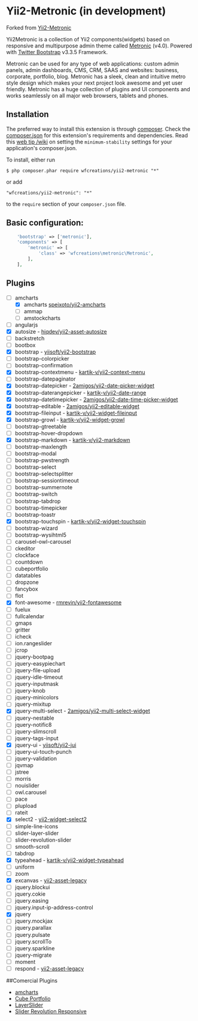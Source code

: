 Yii2-Metronic (in development)
======================
Forked from [Yii2-Metronic](https://github.com/hustshenl/yii2-metronic)

Yii2Metronic is a collection of Yii2 components(widgets) based on responsive and multipurpose admin theme
called [Metronic](http://www.keenthemes.com/preview/index.php?theme=metronic) (v4.0). Powered with [Twitter Bootstrap](http://getbootstrap.com/) v3.3.5 Framework.

Metronic can be used for any type of web applications: custom admin panels, admin dashboards, CMS, CRM, SAAS and websites: business, corporate, portfolio, blog.
Metronic has a sleek, clean and intuitive metro style design which makes your next project look awesome and yet user
friendly. Metronic has a huge collection of plugins and UI components and works seamlessly on all major web browsers,
tablets and phones.

## Installation

The preferred way to install this extension is through [composer](http://getcomposer.org/download/). Check the [composer.json](https://github.com/kartik-v/yii2-widget-typeahead/blob/master/composer.json) for this extension's requirements and dependencies. Read this [web tip /wiki](http://webtips.krajee.com/setting-composer-minimum-stability-application/) on setting the `minimum-stability` settings for your application's composer.json.

To install, either run

```
$ php composer.phar require wfcreations/yii2-metronic "*"
```

or add

```
"wfcreations/yii2-metronic": "*"
```

to the ```require``` section of your `composer.json` file.

## Basic configuration:
```php
    'bootstrap' => ['metronic'],
    'components' => [ 
        'metronic' => [
            'class' => 'wfcreations\metronic\Metronic',
        ],
    ],
```

## Plugins

- [ ] amcharts
  - [x] amcharts [speixoto/yii2-amcharts](https://github.com/speixoto/yii2-amcharts)
  - [ ] ammap
  - [ ] amstockcharts
- [ ] angularjs
- [x] autosize - [hiqdev/yii2-asset-autosize](https://github.com/hiqdev/yii2-asset-autosize)
- [ ] backstretch
- [ ] bootbox
- [x] bootstrap - [yiisoft/yii2-bootstrap](https://github.com/yiisoft/yii2-bootstrap)
- [ ] bootstrap-colorpicker
- [ ] bootstrap-confirmation
- [x] bootstrap-contextmenu - [kartik-v/yii2-context-menu](https://github.com/kartik-v/yii2-context-menu)
- [ ] bootstrap-datepaginator
- [x] bootstrap-datepicker - [2amigos/yii2-date-picker-widget](https://github.com/2amigos/yii2-date-picker-widget)
- [x] bootstrap-daterangepicker - [kartik-v/yii2-date-range](https://github.com/kartik-v/yii2-date-range)
- [x] bootstrap-datetimepicker - [2amigos/yii2-date-time-picker-widget](https://github.com/2amigos/yii2-date-time-picker-widget)
- [x] bootstrap-editable - [2amigos/yii2-editable-widget](https://github.com/2amigos/yii2-editable-widget)
- [x] bootstrap-fileinput - [kartik-v/yii2-widget-fileinput](https://github.com/kartik-v/yii2-widget-fileinput)
- [x] bootstrap-growl - [kartik-v/yii2-widget-growl](https://github.com/kartik-v/yii2-widget-growl)
- [ ] bootstrap-gtreetable
- [ ] bootstrap-hover-dropdown
- [x] bootstrap-markdown - [kartik-v/yii2-markdown](https://github.com/kartik-v/yii2-markdown)
- [ ] bootstrap-maxlength
- [ ] bootstrap-modal
- [ ] bootstrap-pwstrength
- [ ] bootstrap-select
- [ ] bootstrap-selectsplitter
- [ ] bootstrap-sessiontimeout
- [ ] bootstrap-summernote
- [ ] bootstrap-switch
- [ ] bootstrap-tabdrop
- [ ] bootstrap-timepicker
- [ ] bootstrap-toastr
- [x] bootstrap-touchspin - [kartik-v/yii2-widget-touchspin](https://github.com/kartik-v/yii2-widget-touchspin)
- [ ] bootstrap-wizard
- [ ] bootstrap-wysihtml5
- [ ] carousel-owl-carousel
- [ ] ckeditor
- [ ] clockface
- [ ] countdown
- [ ] cubeportfolio
- [ ] datatables
- [ ] dropzone
- [ ] fancybox
- [ ] flot
- [x] font-awesome - [rmrevin/yii2-fontawesome](https://github.com/rmrevin/yii2-fontawesome)
- [ ] fuelux
- [ ] fullcalendar
- [ ] gmaps
- [ ] gritter
- [ ] icheck
- [ ] ion.rangeslider
- [ ] jcrop
- [ ] jquery-bootpag
- [ ] jquery-easypiechart
- [ ] jquery-file-upload
- [ ] jquery-idle-timeout
- [ ] jquery-inputmask
- [ ] jquery-knob
- [ ] jquery-minicolors
- [ ] jquery-mixitup
- [x] jquery-multi-select - [2amigos/yii2-multi-select-widget](https://github.com/2amigos/yii2-multi-select-widget)
- [ ] jquery-nestable
- [ ] jquery-notific8
- [ ] jquery-slimscroll
- [ ] jquery-tags-input
- [x] jquery-ui - [yiisoft/yii2-jui](https://github.com/yiisoft/yii2-jui)
- [ ] jquery-ui-touch-punch
- [ ] jquery-validation
- [ ] jqvmap
- [ ] jstree
- [ ] morris
- [ ] nouislider
- [ ] owl.carousel
- [ ] pace
- [ ] plupload
- [ ] rateit
- [x] select2 - [yii2-widget-select2](https://github.com/kartik-v/yii2-widget-select2)
- [ ] simple-line-icons
- [ ] slider-layer-slider
- [ ] slider-revolution-slider
- [ ] smooth-scroll
- [ ] tabdrop
- [x] typeahead - [kartik-v/yii2-widget-typeahead](https://github.com/kartik-v/yii2-widget-typeahead)
- [ ] uniform
- [ ] zoom
- [x] excanvas - [yii2-asset-legacy](https://github.com/wfcreations/yii2-asset-legacy)
- [ ] jquery.blockui
- [ ] jquery.cokie
- [ ] jquery.easing
- [ ] jquery.input-ip-address-control
- [x] jquery
- [ ] jquery.mockjax
- [ ] jquery.parallax
- [ ] jquery.pulsate
- [ ] jquery.scrollTo
- [ ] jquery.sparkline
- [ ] jquery-migrate
- [ ] moment
- [ ] respond - [yii2-asset-legacy](https://github.com/wfcreations/yii2-asset-legacy)

##Comercial Plugins

- [amcharts](http://www.amcharts.com/)
- [Cube Portfolio](http://scriptpie.com/cubeportfolio/live-preview/)
- [LayerSlider](http://kreaturamedia.com/layerslider-responsive-jquery-slider-plugin/)
- [Slider Revolution Responsive](http://themes.themepunch.com/?theme=revolution_jq)